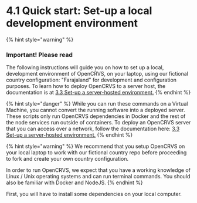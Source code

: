 # 4.1 Quick start: Set-up a local development environment

{% hint style="warning" %}
### Important! Please read

The following instructions will guide you on how to set up a local, development environment of OpenCRVS, on your laptop, using our fictional country configuration: "Farajaland" for development and configuration purposes.  To learn how to deploy OpenCRVS to a server host, the documentation is at [3.3 Set-up a server-hosted environment.](../3.3-set-up-a-server-hosted-environment/)
{% endhint %}

{% hint style="danger" %}
While you can run these commands on a Virtual Machine, you cannot convert the running software into a deployed server.  These scripts only run OpenCRVS dependencies in Docker and the rest of the node services run outside of containers.  To deploy an OpenCRVS server that you can access over a network, follow the documentation here: [3.3 Set-up a server-hosted environment.](../3.3-set-up-a-server-hosted-environment/)
{% endhint %}

{% hint style="warning" %}
We recommend that you setup OpenCRVS on your local laptop to work with our fictional country repo before proceeding to fork and create your own country configuration.

In order to run OpenCRVS, we expect that you have a working knowledge of Linux / Unix operating systems and can run terminal commands.  You should also be familiar with Docker and NodeJS.
{% endhint %}



First, you will have to install some dependencies on your local computer.

